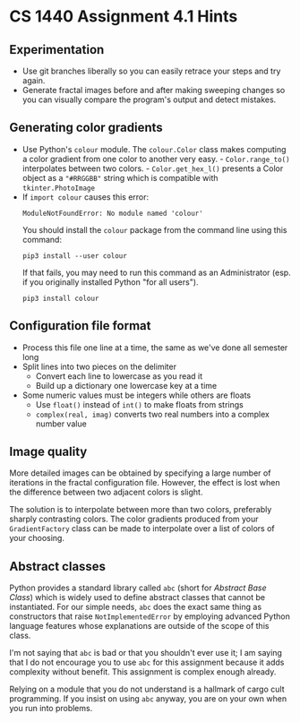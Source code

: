 # CS 1440 Assignment 4.1 Hints


## Experimentation

-   Use git branches liberally so you can easily retrace your steps and try
    again.
-   Generate fractal images before and after making sweeping changes so you can
    visually compare the program's output and detect mistakes.


## Generating color gradients

-   Use Python's  `colour`  module.  The `colour.Color` class makes computing a
    color gradient from one color to another very easy.
        -   `Color.range_to()` interpolates between two colors.
        -   `Color.get_hex_l()` presents a Color object as a `"#RRGGBB"` string
            which is compatible with `tkinter.PhotoImage`
-   If `import colour` causes this error:
    ```
    ModuleNotFoundError: No module named 'colour'
    ```
    You should install the `colour` package from the command line using this
    command:
    ```
    pip3 install --user colour
    ```
    If that fails, you may need to run this command as an Administrator (esp.
    if you originally installed Python "for all users").
    ```
    pip3 install colour
    ```


## Configuration file format

-   Process this file one line at a time, the same as we've done all semester long
-   Split lines into two pieces on the delimiter 
    -   Convert each line to lowercase as you read it
    -   Build up a dictionary one lowercase key at a time
-   Some numeric values must be integers while others are floats
    -   Use `float()` instead of `int()` to make floats from strings
    -   `complex(real, imag)` converts two real numbers into a complex number value


## Image quality

More detailed images can be obtained by specifying a large number of iterations
in the fractal configuration file.  However, the effect is lost when the
difference between two adjacent colors is slight.

The solution is to interpolate between more than two colors, preferably sharply
contrasting colors. The color gradients produced from your  `GradientFactory`
class can be made to interpolate over a list of colors of your choosing.


## Abstract classes

Python provides a standard library called `abc` (short for *Abstract Base
Class*) which is widely used to define abstract classes that cannot be
instantiated.  For our simple needs, `abc` does the exact same thing as
constructors that raise `NotImplementedError` by employing advanced Python
language features whose explanations are outside of the scope of this class.

I'm not saying that `abc` is bad or that you shouldn't ever use it; I am saying
that I do not encourage you to use `abc` for this assignment because it adds
complexity without benefit.  This assignment is complex enough already.

Relying on a module that you do not understand is a hallmark of cargo cult
programming.  If you insist on using `abc` anyway, you are on your own when you
run into problems.
